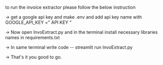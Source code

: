 to run the invoice extractor please follow the below instruction

-> get a google api key and make .env and add api key name with GOOGLE_API_KEY =" API KEY "

-> Now open InvoExtract.py and in the terminal install necessary libraries names in requirements.txt

-> In same terminal write code -- streamlit run InvoExtract.py

-> That's it you good to go.
